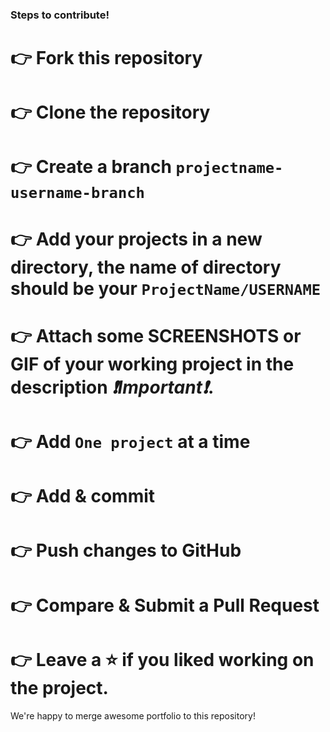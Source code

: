 ### Steps to contribute!

# 👉 Fork this repository

# 👉 Clone the repository

# 👉 Create a branch `projectname-username-branch`

# 👉 Add your projects in a new directory, the name of directory should be your `ProjectName/USERNAME`

# 👉 Attach some SCREENSHOTS or GIF of your working project in the description _❗Important❗_.

# 👉 Add `One project` at a time

# 👉 Add & commit

# 👉 Push changes to GitHub

# 👉 Compare & Submit a Pull Request

# 👉 Leave a ⭐ if you liked working on the project.

We're happy to merge awesome portfolio to this repository!
